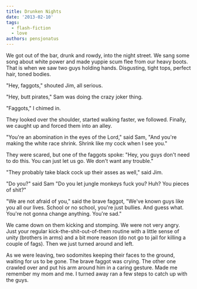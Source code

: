 ```yaml
---
title: Drunken Nights
date: '2013-02-10'
tags:
  - flash-fiction
  - love
authors: pensjonatus
---
```


We got out of the bar, drunk and rowdy, into the night street. We sang some song
about white power and made yuppie scum flee from our heavy boots. That is when
we saw two guys holding hands. Disgusting, tight tops, perfect hair, toned
bodies.

<!-- truncate -->

"Hey, faggots," shouted Jim, all serious.

"Hey, butt pirates," Sam was doing the crazy joker thing.

"Faggots," I chimed in.

They looked over the shoulder, started walking faster, we followed. Finally, we
caught up and forced them into an alley.

"You're an abomination in the eyes of the Lord," said Sam, "And you're making
the white race shrink. Shrink like my cock when I see you."

They were scared, but one of the faggots spoke: "Hey, you guys don't need to do
this. You can just let us go. We don't want any trouble."

"They probably take black cock up their asses as well," said Jim.

"Do you?" said Sam "Do you let jungle monkeys fuck you? Huh? You pieces of
shit?"

"We are not afraid of you," said the brave faggot, "We've known guys like you
all our lives. School or no school, you're just bullies. And guess what. You're
not gonna change anything. You're sad."

We came down on them kicking and stomping. We were not very angry. Just your
regular kick-the-shit-out-of-them routine with a little sense of unity (brothers
in arms) and a bit more reason (do not go to jail for killing a couple of fags).
Then we just turned around and left.

As we were leaving, two sodomites keeping their faces to the ground, waiting for
us to be gone. The brave faggot was crying. The other one crawled over and put
his arm around him in a caring gesture. Made me remember my mom and me. I turned
away ran a few steps to catch up with the guys.

